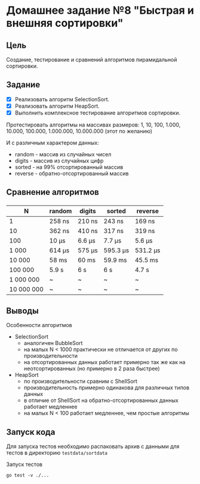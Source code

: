 # Домашнее задание №8 "Быстрая и внешняя сортировки"

## Цель

Создание, тестирование и сравнений алгоритмов пирамидальной сортировки.

## Задание

* [x] Реализовать алгоритм SelectionSort.
* [x] Реализовать алгоритм HeapSort.
* [x] Выполнить комплексное тестирование алгоритмов сортировки.

Протестировать алгоритмы на массивах размеров:
1, 10, 100, 1.000, 10.000, 100.000, 1.000.000, 10.000.000 (этот по желанию)

И с различным характером данных:

* random - массив из случайных чисел
* digits - массив из случайных цифр
* sorted - на 99% отсортированный массив
* reverse - обратно-отсортированный массив

## Сравнение алгоритмов

### 

| N          | random | digits | sorted   | reverse  |
|------------|--------|--------|----------|----------|
| 1          | 258 ns | 210 ns | 243 ns   | 169 ns   |
| 10         | 362 ns | 410 ns | 317 ns   | 319 ns   |
| 100        | 10 µs  | 6.6 µs | 7.7 µs   | 5.6 µs   |
| 1 000      | 614 µs | 575 µs | 595.3 µs | 531.2 µs |
| 10 000     | 58 ms  | 60 ms  | 59.9 ms  | 45.5 ms  |
| 100 000    | 5.9 s  | 6 s    | 6 s      | 4.7 s    |
| 1 000 000  | ~      | ~      | ~        | ~        |
| 10 000 000 | ~      | ~      | ~        | ~        |

## Выводы

Особенности алгоритмов

* SelectionSort
    * аналогичен BubbleSort
    * на малых N < 1000 практически не отличается от других по производительности
    * на отсортированных данных работает примерно так же как на неотсортированных (но примерно в 2 раза быстрее)
* HeapSort
    * по производительности сравним с ShellSort
    * производительность примерно одинакова для различных типов данных
    * в отличие от ShellSort на обратно-отсортированных данных работает медленнее
    * на малых N < 100 работает медленнее, чем простые алгоритмы

## Запуск кода

Для запуска тестов необходимо распаковать архив с данными для тестов в директорию `testdata/sortdata`

Запуск тестов

```shell
go test -v ./...
```
